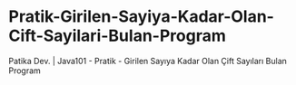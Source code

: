 # Pratik-Girilen-Sayiya-Kadar-Olan-Cift-Sayilari-Bulan-Program
Patika Dev. | Java101 - Pratik - Girilen Sayıya Kadar Olan Çift Sayıları Bulan Program
